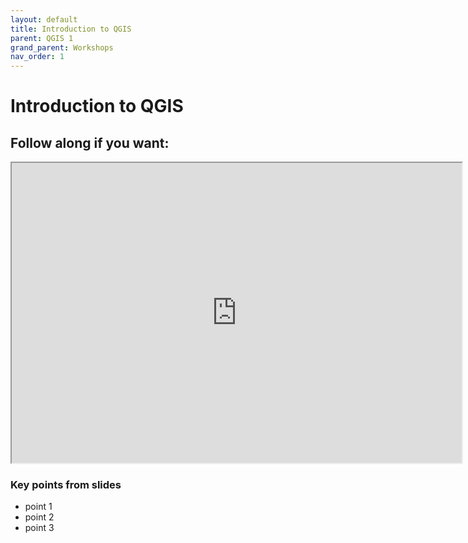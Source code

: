 ```yaml
---
layout: default
title: Introduction to QGIS
parent: QGIS 1
grand_parent: Workshops
nav_order: 1
---
```


# Introduction to QGIS

## Follow along if you want:

<iframe width="720" height="480" frameborder="1" marginheight="0" marginwidth="0" src="https://meginwinnipeg.github.io/slides/aci_w2020.html"></iframe>

### Key points from slides
- point 1  
- point 2  
- point 3  

